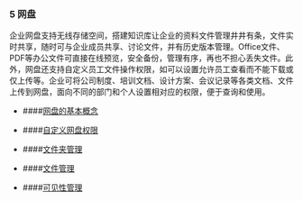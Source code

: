 ### 5 网盘

企业网盘支持无线存储空间，搭建知识库让企业的资料文件管理井井有条，文件实时共享，随时可与企业成员共享、讨论文件，并有历史版本管理。Office文件、PDF等办公文件可直接在线预览，安全备份，管理有序，再也不担心丢失文件。此外，网盘还支持自定义员工文件操作权限，如可以设置允许员工查看而不能下载或仅上传等。企业可将公司制度、培训文档、设计方案、会议记录等各类文档、文件上传到网盘，面向不同的部门和个人设置相对应的权限，便于查询和使用。

* ####[网盘的基本概念](/yong-hu-zhi-nan/yong-hu-shou-ce/wang-pan/wang-pan-de-ji-ben-gai-nian.md)

* ####[自定义网盘权限](/yong-hu-zhi-nan/yong-hu-shou-ce/wang-pan/zi-ding-yi-wang-pan-quan-xian.md)

* ####[文件夹管理](/yong-hu-zhi-nan/yong-hu-shou-ce/wang-pan/wen-jian-jia-guan-li.md)

* ####[文件管理](/yong-hu-zhi-nan/yong-hu-shou-ce/wang-pan/wen-jian-guan-li.md)

* ####[可见性管理](/yong-hu-zhi-nan/yong-hu-shou-ce/wang-pan/ke-jian-xing-guan-li.md)